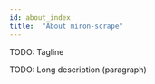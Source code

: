 ```yaml
---
id: about_index
title:  "About miron-scrape"
---
```


TODO: Tagline

TODO: Long description (paragraph)
